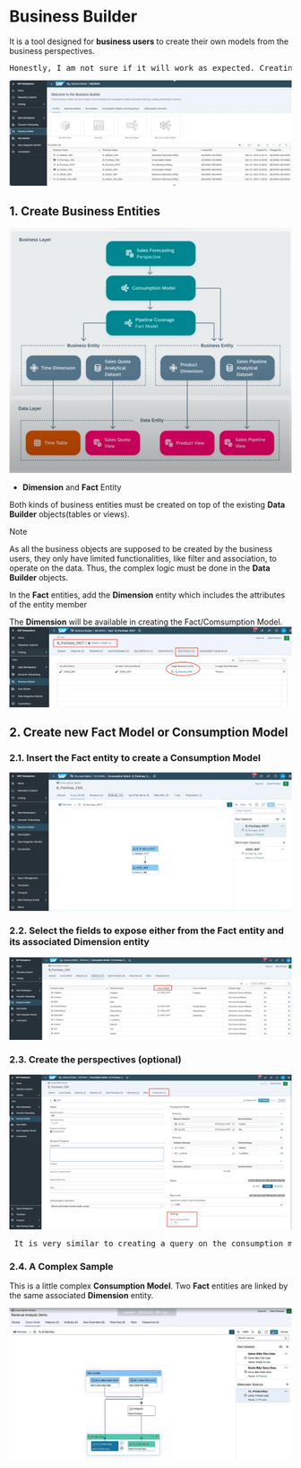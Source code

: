 # Business Builder 

It is a tool designed for **business users** to create their own models from the business perspectives.

<pre>Honestly, I am not sure if it will work as expected. Creating ad-hoc queries can be quite challenging for the business users.😊 </pre>

![alt text](/BusinessBuilder/images/BB.png?raw=true)

## 1. Create Business Entities

![alt text](/BusinessBuilder/images/Arch.png?raw=true)

- **Dimension** and **Fact** Entity

Both kinds of business entities must be created on top of the existing **Data Builder** objects(tables or views). 

> [!NOTE]
> As all the business objects are supposed to be created by the business users, they only have limited functionalities, like filter and association, to operate on the data. Thus, the complex logic must be done in the **Data Builder** objects. 

In the **Fact** entities, add the **Dimension** entity which includes the attributes of the entity member

The  **Dimension** will be available in creating the Fact/Comsumption Model.
![alt text](/BusinessBuilder/images/Entities.png?raw=true)

## 2. Create new Fact Model or Consumption Model 

### 2.1. Insert the **Fact** entity to create a Consumption Model 
![alt text](/BusinessBuilder/images/CM1.png?raw=true)

### 2.2. Select the fields to expose either from the Fact entity and its associated Dimension entity
![alt text](/BusinessBuilder/images/CM2.png?raw=true)

### 2.3. Create the perspectives (optional)
![alt text](/BusinessBuilder/images/QRY.png?raw=true)

<pre> It is very similar to creating a query on the consumption model. </pre>

### 2.4. A Complex Sample

This is a little complex **Consumption Model**. Two **Fact** entities are linked by the same associated **Dimension** entity.

![alt text](/BusinessBuilder/images/ComplexCM.png?raw=true)



